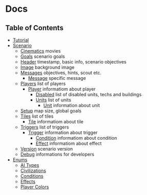 # Docs

## Table of Contents

- [Tutorial](Tutorial.md)
- [Scenario](Scenario.md)
    - [Cinematics](Scenario.md/#cinematics) movies
    - [Goals](Scenario.md/#goals) scenario goals
    - [Header](Scenario.md/#header) timestamp, basic info, scenario objectives
    - [Image](Scenario.md/#image) background image
    - [Messages](Scenario.md/#messages) objectives, hints, scout etc.
        - [Message](Scenario.md/#message) specific message
    - [Players](Scenario.md/#players) list of players
        - [Player](Scenario.md/#player) informatiom about player
            - [Disabled](Scenario.md/#disabled) list of disabled units, techs and buildings
            - [Units](Scenario.md/#units) list of units
                - [Unit](Scenario.md/#unit) information about unit
    - [Setup](Scenario.md/#setup) map size, global goals
    - [Tiles](Scenario.md/#tiles) list of tiles
        - [Tile](Scenario.md/#tile) informatiom about tile
    - [Triggers](Scenario.md/#triggers)  list of triggers
        - [Trigger](Scenario.md/#trigger) information about trigger
            - [Condition](Scenario.md/#condition) informatiom about condition
            - [Effect](Scenario.md/#effect) informatiom about effect
    - [Version](Scenario.md/#version) scenario version
    - [Debug](Scenario.md/#debug) informations for developers
- [Enums](enums/README.md)
    - [AI Types](enums/AiTypes.md)
    - [Civilizations](enums/Civilizations.md)
    - [Conditions](enums/Conditions.md)
    - [Effects](enums/Effects.md)
    - [Player Colors](enums/PlayerColors.md)
